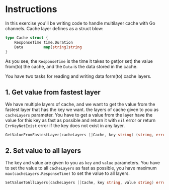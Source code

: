 # Instructions

In this exercise you'll be writing code to handle multilayer cache with Go channels.
Cache layer defines as a struct blow:

```go
type Cache struct {
	ResponseTime time.Duration
	Data         map[string]string
}
```

As you see, the `ResponseTime` is the time it takes to get(or set) the value from(to) the cache, and the `Data` is the data stored in the cache.

You have two tasks for reading and writing data form(to) cache layers.

## 1. Get value from fastest layer

We have multiple layers of cache, and we want to get the value from the fastest layer that has the key we want. the layers of cache given to you as `cacheLayers` parameter.
You have to get a value from the layer have the value for this key as fast as possible and return it with `nil` error or return `ErrKeyNotExist` error if the key does not exist in any layer.


```go
GetValueFromFastestLayer(cacheLayers []Cache, key string) (string, error)
```

## 2. Set value to all layers
The key and value are given to you as `key` and `value` parameters.
You have to set the value to all `cacheLayers` as fast as possible, you have maximum `max(cacheLayers.ResponseTime)` to set the value to all layers.

```go
SetValueToAllLayers(cacheLayers []Cache, key string, value string) error
```
